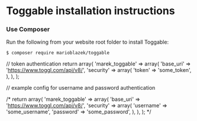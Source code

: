 # Toggable installation instructions

### Use Composer

Run the following from your website root folder to install Toggable:

```
$ composer require marioblazek/toggable
```

// token authentication
    return array(
        'marek_toggable' => array(
            'base_uri' => 'https://www.toggl.com/api/v8/',
            'security' => array(
                'token' => 'some_token',
            ),
        ),
    );

// example config for username and password authentication

/*
    return array(
        'marek_toggable' => array(
            'base_uri' => 'https://www.toggl.com/api/v8/',
            'security' => array(
                'username' => 'some_username',
                'password' => 'some_password',
            ),
        ),
    );
*/
